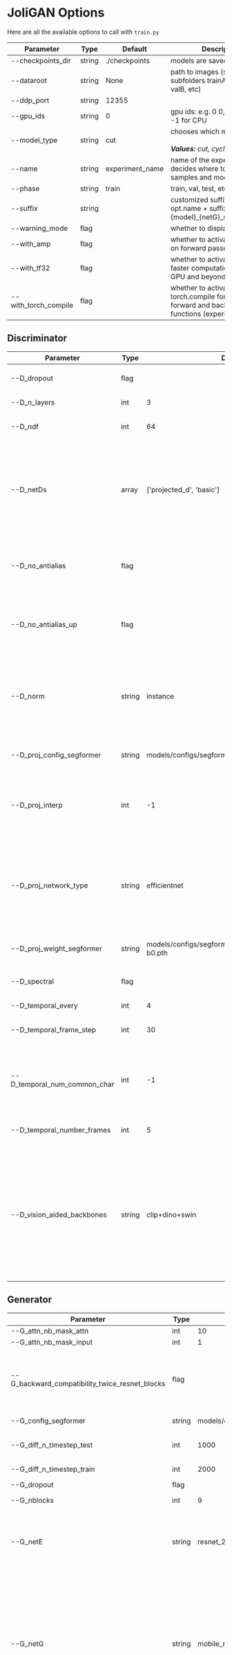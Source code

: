 
# JoliGAN Options

Here are all the available options to call with `train.py`

| Parameter | Type | Default | Description |
| --- | --- | --- | --- |
| --checkpoints_dir | string | ./checkpoints | models are saved here |
| --dataroot | string | None | path to images (should have subfolders trainA, trainB, valA, valB, etc) |
| --ddp_port | string | 12355 |  |
| --gpu_ids | string | 0 | gpu ids: e.g. 0  0,1,2, 0,2. use -1 for CPU |
| --model_type | string | cut | chooses which model to use.<br/><br/>_**Values:** cut, cycle_gan, palette_ |
| --name | string | experiment_name | name of the experiment. It decides where to store samples and models |
| --phase | string | train | train, val, test, etc |
| --suffix | string |  | customized suffix: opt.name = opt.name + suffix: e.g., {model}_{netG}_size{load_size} |
| --warning_mode | flag |  | whether to display warning |
| --with_amp | flag |  | whether to activate torch amp on forward passes |
| --with_tf32 | flag |  | whether to activate tf32 for faster computations (Ampere GPU and beyond only) |
| --with_torch_compile | flag |  | whether to activate torch.compile for some forward and backward functions (experimental) |

## Discriminator

| Parameter | Type | Default | Description |
| --- | --- | --- | --- |
| --D_dropout | flag |  | whether to use dropout in the discriminator |
| --D_n_layers | int | 3 | only used if netD==n_layers |
| --D_ndf | int | 64 | \# of discrim filters in the first conv layer |
| --D_netDs | array | ['projected_d', 'basic'] | specify discriminator architecture, D_n_layers allows you to specify the layers in the discriminator. NB: duplicated arguments will be ignored. |
| --D_no_antialias | flag |  | if specified, use stride=2 convs instead of antialiased-downsampling (sad) |
| --D_no_antialias_up | flag |  | if specified, use [upconv(learned filter)] instead of [upconv(hard-coded [1,3,3,1] filter), conv] |
| --D_norm | string | instance | instance normalization or batch normalization for D<br/><br/>_**Values:** instance, batch, none_ |
| --D_proj_config_segformer | string | models/configs/segformer/segformer_config_b0.json | path to segformer configuration file |
| --D_proj_interp | int | -1 | whether to force projected discriminator interpolation to a value \> 224, -1 means no interpolation |
| --D_proj_network_type | string | efficientnet | projected discriminator architecture<br/><br/>_**Values:** efficientnet, segformer, vitbase, vitsmall, vitsmall2, vitclip16_ |
| --D_proj_weight_segformer | string | models/configs/segformer/pretrain/segformer_mit-b0.pth | path to segformer weight |
| --D_spectral | flag |  | whether to use spectral norm in the discriminator |
| --D_temporal_every | int | 4 |  |
| --D_temporal_frame_step | int | 30 | how many frames between successive frames selected |
| --D_temporal_num_common_char | int | -1 | how many characters (the first ones) are used to identify a video; if =-1 natural sorting is used  |
| --D_temporal_number_frames | int | 5 | how many successive frames use for temporal loss |
| --D_vision_aided_backbones | string | clip+dino+swin | specify vision aided discriminators architectures, they are frozen then output are combined and fitted with a linear network on top, choose from dino, clip, swin, det_coco, seg_ade and combine them with + |

## Generator

| Parameter | Type | Default | Description |
| --- | --- | --- | --- |
| --G_attn_nb_mask_attn | int | 10 |  |
| --G_attn_nb_mask_input | int | 1 |  |
| --G_backward_compatibility_twice_resnet_blocks | flag |  | if true, feats will go througt resnet blocks two times for resnet_attn generators. This option will be deleted, it's for backward compatibility (old models were trained that way). |
| --G_config_segformer | string | models/configs/segformer/segformer_config_b0.json | path to segformer configuration file for G |
| --G_diff_n_timestep_test | int | 1000 | Number of timesteps used for UNET mha inference (test time). |
| --G_diff_n_timestep_train | int | 2000 | Number of timesteps used for UNET mha training. |
| --G_dropout | flag |  | dropout for the generator |
| --G_nblocks | int | 9 | \# of layer blocks in G, applicable to resnets |
| --G_netE | string | resnet_256 | specify multimodal latent vector encoder<br/><br/>_**Values:** resnet_128, resnet_256, resnet_512, conv_128, conv_256, conv_512_ |
| --G_netG | string | mobile_resnet_attn | specify generator architecture<br/><br/>_**Values:** resnet_9blocks, resnet_6blocks, resnet_3blocks, resnet_12blocks, mobile_resnet_9blocks, mobile_resnet_3blocks, resnet_attn, mobile_resnet_attn, unet_256, unet_128, stylegan2, smallstylegan2, segformer_attn_conv, segformer_conv, ittr, unet_mha, uvit_ |
| --G_ngf | int | 64 | \# of gen filters in the last conv layer |
| --G_norm | string | instance | instance normalization or batch normalization for G<br/><br/>_**Values:** instance, batch, none_ |
| --G_padding_type | string | reflect | whether to use padding in the generator<br/><br/>_**Values:** reflect, replicate, zeros_ |
| --G_spectral | flag |  | whether to use spectral norm in the generator |
| --G_stylegan2_num_downsampling | int | 1 | Number of downsampling layers used by StyleGAN2Generator |
| --G_unet_mha_attn_res | array | [16] | downrate samples at which attention takes place |
| --G_unet_mha_channel_mults | array | [1, 2, 4, 8] | channel multiplier for each level of the UNET mha |
| --G_unet_mha_group_norm_size | int | 32 |  |
| --G_unet_mha_norm_layer | string | groupnorm | <br/><br/>_**Values:** groupnorm, batchnorm, layernorm, instancenorm, switchablenorm_ |
| --G_unet_mha_num_head_channels | int | 32 |  |
| --G_unet_mha_num_heads | int | 1 |  |
| --G_unet_mha_res_blocks | array | [2, 2, 2, 2] | distribution of resnet blocks across the UNet stages, should have same size as --G_unet_mha_channel_mults |
| --G_uvit_num_transformer_blocks | int | 6 | Number of transformer blocks in UViT |

## Algorithm-specific


### GAN model

| Parameter | Type | Default | Description |
| --- | --- | --- | --- |
| --alg_gan_lambda | float | 1.0 | weight for GAN loss：GAN(G(X)) |

### CUT model

| Parameter | Type | Default | Description |
| --- | --- | --- | --- |
| --alg_cut_HDCE_gamma | float | 1.0 |  |
| --alg_cut_HDCE_gamma_min | float | 1.0 |  |
| --alg_cut_MSE_idt | flag |  | use MSENCE loss for identity mapping: MSE(G(Y), Y)) |
| --alg_cut_flip_equivariance | flag |  | Enforce flip-equivariance as additional regularization. It's used by FastCUT, but not CUT |
| --alg_cut_lambda_MSE_idt | float | 1.0 | weight for MSE identity loss: MSE(G(X), X) |
| --alg_cut_lambda_NCE | float | 1.0 | weight for NCE loss: NCE(G(X), X) |
| --alg_cut_lambda_SRC | float | 0.0 | weight for SRC (semantic relation consistency) loss: NCE(G(X), X) |
| --alg_cut_nce_T | float | 0.07 | temperature for NCE loss |
| --alg_cut_nce_idt | flag |  | use NCE loss for identity mapping: NCE(G(Y), Y)) |
| --alg_cut_nce_includes_all_negatives_from_minibatch | flag |  | (used for single image translation) If True, include the negatives from the other samples of the minibatch when computing the contrastive loss. Please see models/patchnce.py for more details. |
| --alg_cut_nce_layers | string | 0,4,8,12,16 | compute NCE loss on which layers |
| --alg_cut_nce_loss | string | monce | CUT contrastice loss<br/><br/>_**Values:** patchnce, monce, SRC_hDCE_ |
| --alg_cut_netF | string | mlp_sample | how to downsample the feature map<br/><br/>_**Values:** sample, mlp_sample, sample_qsattn, mlp_sample_qsattn_ |
| --alg_cut_netF_dropout | flag |  | whether to use dropout with F |
| --alg_cut_netF_nc | int | 256 |  |
| --alg_cut_netF_norm | string | instance | instance normalization or batch normalization for F<br/><br/>_**Values:** instance, batch, none_ |
| --alg_cut_num_patches | int | 256 | number of patches per layer |

### CycleGAN model

| Parameter | Type | Default | Description |
| --- | --- | --- | --- |
| --alg_cyclegan_lambda_A | float | 10.0 | weight for cycle loss (A -\> B -\> A) |
| --alg_cyclegan_lambda_B | float | 10.0 | weight for cycle loss (B -\> A -\> B) |
| --alg_cyclegan_lambda_identity | float | 0.5 | use identity mapping. Setting lambda_identity other than 0 has an effect of scaling the weight of the identity mapping loss. For example, if the weight of the identity loss should be 10 times smaller than the weight of the reconstruction loss, please set lambda_identity = 0.1 |
| --alg_cyclegan_rec_noise | float | 0.0 | whether to add noise to reconstruction |

### ReCUT / ReCycleGAN

| Parameter | Type | Default | Description |
| --- | --- | --- | --- |
| --alg_re_P_lr | float | 0.0002 | initial learning rate for P networks |
| --alg_re_adversarial_loss_p | flag |  | if True, also train the prediction model with an adversarial loss |
| --alg_re_netP | string | unet_128 | specify P architecture<br/><br/>_**Values:** resnet_9blocks, resnet_6blocks, resnet_attn, unet_256, unet_128_ |
| --alg_re_no_train_P_fake_images | flag |  | if True, P wont be trained over fake images projections |
| --alg_re_nuplet_size | int | 3 | Number of frames loaded |
| --alg_re_projection_threshold | float | 1.0 | threshold of the real images projection loss below with fake projection and fake reconstruction losses are applied |

### Diffusion model

| Parameter | Type | Default | Description |
| --- | --- | --- | --- |
| --alg_palette_cond_image_creation | string | y_t | how cond_image is created<br/><br/>_**Values:** y_t, sketch, edges, previous_frame_ |
| --alg_palette_inference_num | int | -1 | nb of examples processed for inference |
| --alg_palette_lambda_G | float | 1.0 | weight for supervised loss |
| --alg_palette_loss | string | MSE | loss for denoising model<br/><br/>_**Values:** L1, MSE, multiscale_ |
| --alg_palette_prob_use_previous_frame | float | 0.5 | prob to use previous frame as y cond |
| --alg_palette_sampling_method | string | ddpm | choose the sampling method between ddpm and ddim<br/><br/>_**Values:** ddpm, ddim_ |

## Datasets

| Parameter | Type | Default | Description |
| --- | --- | --- | --- |
| --data_crop_size | int | 256 | then crop to this size |
| --data_dataset_mode | string | unaligned | chooses how datasets are loaded.<br/><br/>_**Values:** unaligned, unaligned_labeled_cls, unaligned_labeled_mask, self_supervised_labeled_mask, unaligned_labeled_mask_cls, unaligned_labeled_mask_online, self_supervised_labeled_mask_online, unaligned_labeled_mask_cls_online, aligned, nuplet_unaligned_labeled_mask, temporal, self_supervised_temporal_ |
| --data_direction | string | AtoB | AtoB or BtoA<br/><br/>_**Values:** AtoB, BtoA_ |
| --data_inverted_mask | flag |  | whether to invert the mask, i.e. around the bbox |
| --data_load_size | int | 286 | scale images to this size |
| --data_max_dataset_size | int | 1000000000 | Maximum number of samples allowed per dataset. If the dataset directory contains more than max_dataset_size, only a subset is loaded. |
| --data_num_threads | int | 4 | \# threads for loading data |
| --data_online_context_pixels | int | 0 | context pixel band around the crop, unused for generation, only for disc  |
| --data_online_fixed_mask_size | int | -1 | if \>0, it will be used as fixed bbox size (warning: in dataset resolution ie before resizing)  |
| --data_online_select_category | int | -1 | category to select for bounding boxes, -1 means all boxes selected |
| --data_preprocess | string | resize_and_crop | scaling and cropping of images at load time<br/><br/>_**Values:** resize_and_crop, crop, scale_width, scale_width_and_crop, none_ |
| --data_relative_paths | flag |  | whether paths to images are relative to dataroot |
| --data_sanitize_paths | flag |  | if true, wrong images or labels paths will be removed before training |
| --data_serial_batches | flag |  | if true, takes images in order to make batches, otherwise takes them randomly |

### Online created datasets

| Parameter | Type | Default | Description |
| --- | --- | --- | --- |
| --data_online_creation_color_mask_A | flag |  | Perform task of replacing color-filled masks by objects |
| --data_online_creation_crop_delta_A | int | 50 | size of crops are random, values allowed are online_creation_crop_size more or less online_creation_crop_delta for domain A |
| --data_online_creation_crop_delta_B | int | 50 | size of crops are random, values allowed are online_creation_crop_size more or less online_creation_crop_delta for domain B |
| --data_online_creation_crop_size_A | int | 512 | crop to this size during online creation, it needs to be greater than bbox size for domain A |
| --data_online_creation_crop_size_B | int | 512 | crop to this size during online creation, it needs to be greater than bbox size for domain B |
| --data_online_creation_load_size_A | array | [] | load to this size during online creation, format : width height or only one size if square |
| --data_online_creation_load_size_B | array | [] | load to this size during online creation, format : width height or only one size if square |
| --data_online_creation_mask_delta_A | array | [0] | ratio mask offset to allow generation of a bigger object in domain B (for semantic loss) for domain A, format : width (x) height (y) or only one size if square |
| --data_online_creation_mask_delta_B | array | [0] | mask offset to allow genaration of a bigger object in domain B (for semantic loss) for domain B, format : width (y) height (x) or only one size if square |
| --data_online_creation_mask_random_offset_A | array | [0.0] | ratio mask size randomization (only to make bigger one) to robustify the image generation in domain A, format : width (x) height (y) or only one size if square |
| --data_online_creation_mask_random_offset_B | array | [0.0] | mask size randomization (only to make bigger one) to robustify the image generation in domain B, format : width (y) height (x) or only one size if square |
| --data_online_creation_mask_square_A | flag |  | whether masks should be squared for domain A |
| --data_online_creation_mask_square_B | flag |  | whether masks should be squared for domain B |
| --data_online_creation_rand_mask_A | flag |  | Perform task of replacing noised masks by objects |

## Semantic segmentation network

| Parameter | Type | Default | Description |
| --- | --- | --- | --- |
| --f_s_all_classes_as_one | flag |  | if true, all classes will be considered as the same one (ie foreground vs background) |
| --f_s_class_weights | array | [] | class weights for imbalanced semantic classes |
| --f_s_config_segformer | string | models/configs/segformer/segformer_config_b0.json | path to segformer configuration file for f_s |
| --f_s_dropout | flag |  | dropout for the semantic network |
| --f_s_net | string | vgg | specify f_s network [vgg|unet|segformer]<br/><br/>_**Values:** vgg, unet, segformer_ |
| --f_s_nf | int | 64 | \# of filters in the first conv layer of classifier |
| --f_s_semantic_nclasses | int | 2 | number of classes of the semantic loss classifier |
| --f_s_semantic_threshold | float | 1.0 | threshold of the semantic classifier loss below with semantic loss is applied |
| --f_s_weight_segformer | string |  | path to segformer weight for f_s, e.g. models/configs/segformer/pretrain/segformer_mit-b0.pth |

## Semantic classification network

| Parameter | Type | Default | Description |
| --- | --- | --- | --- |
| --cls_all_classes_as_one | flag |  | if true, all classes will be considered as the same one (ie foreground vs background) |
| --cls_class_weights | array | [] | class weights for imbalanced semantic classes |
| --cls_config_segformer | string | models/configs/segformer/segformer_config_b0.py | path to segformer configuration file for cls |
| --cls_dropout | flag |  | dropout for the semantic network |
| --cls_net | string | vgg | specify cls network [vgg|unet|segformer]<br/><br/>_**Values:** vgg, unet, segformer_ |
| --cls_nf | int | 64 | \# of filters in the first conv layer of classifier |
| --cls_semantic_nclasses | int | 2 | number of classes of the semantic loss classifier |
| --cls_semantic_threshold | float | 1.0 | threshold of the semantic classifier loss below with semantic loss is applied |
| --cls_weight_segformer | string |  | path to segformer weight for cls, e.g. models/configs/segformer/pretrain/segformer_mit-b0.pth |

## Output

| Parameter | Type | Default | Description |
| --- | --- | --- | --- |
| --output_no_html | flag |  | do not save intermediate training results to [opt.checkpoints_dir]/[opt.name]/web/ |
| --output_print_freq | int | 100 | frequency of showing training results on console |
| --output_update_html_freq | int | 1000 | frequency of saving training results to html |
| --output_verbose | flag |  | if specified, print more debugging information |

### Visdom display

| Parameter | Type | Default | Description |
| --- | --- | --- | --- |
| --output_display_G_attention_masks | flag |  |  |
| --output_display_aim_port | int | 53800 | aim port of the web display |
| --output_display_aim_server | string | http://localhost | aim server of the web display |
| --output_display_diff_fake_real | flag |  | if True x - G(x) is displayed |
| --output_display_env | string |  | visdom display environment name (default is "main") |
| --output_display_freq | int | 400 | frequency of showing training results on screen |
| --output_display_id | int | 1 | window id of the web display |
| --output_display_ncols | int | 0 | if positive, display all images in a single visdom web panel with certain number of images per row.(if == 0 ncols will be computed automatically) |
| --output_display_networks | flag |  | Set True if you want to display networks on port 8000 |
| --output_display_type | array | ['visdom'] | output display, either visdom or aim<br/><br/>_**Values:** visdom, aim_ |
| --output_display_visdom_port | int | 8097 | visdom port of the web display |
| --output_display_visdom_server | string | http://localhost | visdom server of the web display |
| --output_display_winsize | int | 256 | display window size for both visdom and HTML |

## Model

| Parameter | Type | Default | Description |
| --- | --- | --- | --- |
| --model_depth_network | string | DPT_Large | specify depth prediction network architecture<br/><br/>_**Values:** DPT_Large, DPT_Hybrid, MiDaS_small, DPT_BEiT_L_512, DPT_BEiT_L_384, DPT_BEiT_B_384, DPT_SwinV2_L_384, DPT_SwinV2_B_384, DPT_SwinV2_T_256, DPT_Swin_L_384, DPT_Next_ViT_L_384, DPT_LeViT_224_ |
| --model_init_gain | float | 0.02 | scaling factor for normal, xavier and orthogonal. |
| --model_init_type | string | normal | network initialization<br/><br/>_**Values:** normal, xavier, kaiming, orthogonal_ |
| --model_input_nc | int | 3 | \# of input image channels: 3 for RGB and 1 for grayscale<br/><br/>_**Values:** 1, 3_ |
| --model_multimodal | flag |  | multimodal model with random latent input vector |
| --model_output_nc | int | 3 | \# of output image channels: 3 for RGB and 1 for grayscale<br/><br/>_**Values:** 1, 3_ |

## Training

| Parameter | Type | Default | Description |
| --- | --- | --- | --- |
| --train_D_accuracy_every | int | 1000 |  |
| --train_D_lr | float | 0.0002 | discriminator separate learning rate |
| --train_G_ema | flag |  | whether to build G via exponential moving average |
| --train_G_ema_beta | float | 0.999 | exponential decay for ema |
| --train_G_lr | float | 0.0002 | initial learning rate for generator |
| --train_batch_size | int | 1 | input batch size |
| --train_beta1 | float | 0.9 | momentum term of adam |
| --train_beta2 | float | 0.999 | momentum term of adam |
| --train_cls_l1_regression | flag |  | if true l1 loss will be used to compute regressor loss |
| --train_cls_regression | flag |  | if true cls will be a regressor and not a classifier |
| --train_compute_D_accuracy | flag |  |  |
| --train_compute_fid | flag |  |  |
| --train_compute_fid_val | flag |  |  |
| --train_continue | flag |  | continue training: load the latest model |
| --train_epoch | string | latest | which epoch to load? set to latest to use latest cached model |
| --train_epoch_count | int | 1 | the starting epoch count, we save the model by \<epoch_count\>, \<epoch_count\>+\<save_latest_freq\>, ... |
| --train_export_jit | flag |  | whether to export model in jit format |
| --train_fid_every | int | 1000 |  |
| --train_gan_mode | string | lsgan | the type of GAN objective. vanilla GAN loss is the cross-entropy objective used in the original GAN paper.<br/><br/>_**Values:** vanilla, lsgan, wgangp, projected_ |
| --train_iter_size | int | 1 | backward will be apllied each iter_size iterations, it simulate a greater batch size : its value is batch_size\*iter_size |
| --train_load_iter | int | 0 | which iteration to load? if load_iter \> 0, the code will load models by iter_[load_iter]; otherwise, the code will load models by [epoch] |
| --train_lr_decay_iters | int | 50 | multiply by a gamma every lr_decay_iters iterations |
| --train_lr_policy | string | linear | learning rate policy.<br/><br/>_**Values:** linear, step, plateau, cosine_ |
| --train_mm_lambda_z | float | 0.5 | weight for random z loss |
| --train_mm_nz | int | 8 | number of latent vectors |
| --train_n_epochs | int | 100 | number of epochs with the initial learning rate |
| --train_n_epochs_decay | int | 100 | number of epochs to linearly decay learning rate to zero |
| --train_nb_img_max_fid | int | 1000000000 | Maximum number of samples allowed per dataset to compute fid. If the dataset directory contains more than nb_img_max_fid, only a subset is used. |
| --train_optim | string | adam | optimizer (adam, radam, adamw, ...)<br/><br/>_**Values:** adam, radam, adamw_ |
| --train_pool_size | int | 50 | the size of image buffer that stores previously generated images |
| --train_save_by_iter | flag |  | whether saves model by iteration |
| --train_save_epoch_freq | int | 1 | frequency of saving checkpoints at the end of epochs |
| --train_save_latest_freq | int | 5000 | frequency of saving the latest results |
| --train_semantic_cls | flag |  | if true semantic class losses will be used |
| --train_semantic_mask | flag |  | if true semantic mask losses will be used |
| --train_temporal_criterion | flag |  | if true, MSE loss will be computed between successive frames |
| --train_temporal_criterion_lambda | float | 1.0 | lambda for MSE loss that will be computed between successive frames |
| --train_use_contrastive_loss_D | flag |  |  |

### Semantic training

| Parameter | Type | Default | Description |
| --- | --- | --- | --- |
| --train_sem_cls_B | flag |  | if true cls will be trained not only on domain A but also on domain B |
| --train_sem_cls_lambda | float | 1.0 | weight for semantic class loss |
| --train_sem_cls_pretrained | flag |  | whether to use a pretrained model, available for non "basic" model only |
| --train_sem_cls_template | string | basic | classifier/regressor model type, from torchvision (resnet18, ...), default is custom simple model |
| --train_sem_idt | flag |  | if true apply semantic loss on identity |
| --train_sem_lr_cls | float | 0.0002 | cls learning rate |
| --train_sem_lr_f_s | float | 0.0002 | f_s learning rate |
| --train_sem_mask_lambda | float | 1.0 | weight for semantic mask loss |
| --train_sem_net_output | flag |  | if true apply generator semantic loss on network output for real image rather than on label. |
| --train_sem_use_label_B | flag |  | if true domain B has labels too |

### Semantic training with masks

| Parameter | Type | Default | Description |
| --- | --- | --- | --- |
| --train_mask_charbonnier_eps | float | 1e-06 | Charbonnier loss epsilon value |
| --train_mask_compute_miou | flag |  |  |
| --train_mask_disjoint_f_s | flag |  | whether to use a disjoint f_s with the same exact structure |
| --train_mask_f_s_B | flag |  | if true f_s will be trained not only on domain A but also on domain B |
| --train_mask_for_removal | flag |  | if true, object removal mode, domain B images with label 0, cut models only |
| --train_mask_lambda_out_mask | float | 10.0 | weight for loss out mask |
| --train_mask_loss_out_mask | string | L1 | loss for out mask content (which should not change).<br/><br/>_**Values:** L1, MSE, Charbonnier_ |
| --train_mask_miou_every | int | 1000 |  |
| --train_mask_no_train_f_s_A | flag |  | if true f_s wont be trained on domain A |
| --train_mask_out_mask | flag |  | use loss out mask |

## Data augmentation

| Parameter | Type | Default | Description |
| --- | --- | --- | --- |
| --dataaug_APA | flag |  | if true, G will be used as augmentation during D training adaptively to D overfitting between real and fake images |
| --dataaug_APA_every | int | 4 | How often to perform APA adjustment? |
| --dataaug_APA_nimg | int | 50 | APA adjustment speed, measured in how many images it takes for p to increase/decrease by one unit. |
| --dataaug_APA_p | int | 0 | initial value of probability APA |
| --dataaug_APA_target | float | 0.6 |  |
| --dataaug_D_diffusion | flag |  | whether to apply diffusion noise augmentation to discriminator inputs, projected discriminator only |
| --dataaug_D_diffusion_every | int | 4 | How often to perform diffusion augmentation adjustment |
| --dataaug_D_label_smooth | flag |  | whether to use one-sided label smoothing with discriminator |
| --dataaug_D_noise | float | 0.0 | whether to add instance noise to discriminator inputs |
| --dataaug_affine | float | 0.0 | if specified, apply random affine transforms to the images for data augmentation |
| --dataaug_affine_scale_max | float | 1.2 | if random affine specified, max scale range value |
| --dataaug_affine_scale_min | float | 0.8 | if random affine specified, min scale range value |
| --dataaug_affine_shear | int | 45 | if random affine specified, shear range (0,value) |
| --dataaug_affine_translate | float | 0.2 | if random affine specified, translation range (-value\*img_size,+value\*img_size) value |
| --dataaug_diff_aug_policy | string |  | choose the augmentation policy : color randaffine randperspective. If you want more than one, please write them separated by a comma with no space (e.g. color,randaffine) |
| --dataaug_diff_aug_proba | float | 0.5 | proba of using each transformation |
| --dataaug_imgaug | flag |  | whether to apply random image augmentation |
| --dataaug_no_flip | flag |  | if specified, do not flip the images for data augmentation |
| --dataaug_no_rotate | flag |  | if specified, do not rotate the images for data augmentation |


